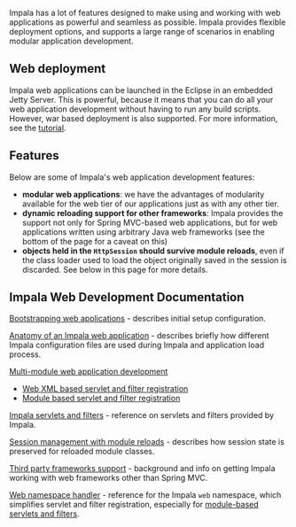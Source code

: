 Impala has a lot of features designed to make using and working with web applications as powerful and seamless as possible.
Impala provides flexible deployment options, and supports a large range of scenarios in enabling modular application development.

## Web deployment ##

Impala web applications can be launched in the Eclipse in an embedded Jetty Server. This is powerful, because it means that
you can do all your web application development without having to run any build scripts. However, war based deployment is also supported.
For more information, see the [tutorial](GettingStarted.md).

## Features ##

Below are some of Impala's web application development features:

  * **modular web applications**: we have the advantages of modularity available for the web tier of our applications just as with any other tier.
  * **dynamic reloading support for other frameworks**: Impala provides the support not only for Spring MVC-based web applications, but for web applications written using arbitrary Java web frameworks (see the bottom of the page for a caveat on this)
  * **objects held in the `HttpSession` should survive module reloads**, even if the class loader used to load the object originally saved in the session is discarded. See below in this page for more details.

## Impala Web Development Documentation ##

[Bootstrapping web applications](WebApplicationBootstrapping.md) - describes initial setup configuration.

[Anatomy of an Impala web application](WebApplicationStructure.md) - describes briefly how different Impala configuration files are used during Impala and application load process.

[Multi-module web application development](WebMultiModuleApplications.md)
  * [Web XML based servlet and filter registration](WebXmlHandlerRegistration.md)
  * [Module based servlet and filter registration](WebModuleBasedHandlerRegistration.md)

[Impala servlets and filters](ServletsAndFilters.md) - reference on servlets and filters provided by Impala.

[Session management with module reloads](WebSessionManagement.md) - describes how session state is preserved for reloaded module classes.

[Third party frameworks support](WebThirdPartyFrameworks.md) - background and info on getting Impala working with web frameworks other than Spring MVC.

[Web namespace handler](NamespaceWebReference.md) - reference for the Impala `web` namespace, which simplifies servlet and filter registration, especially for [module-based servlets and filters](WebModuleBasedHandlerRegistration.md).





